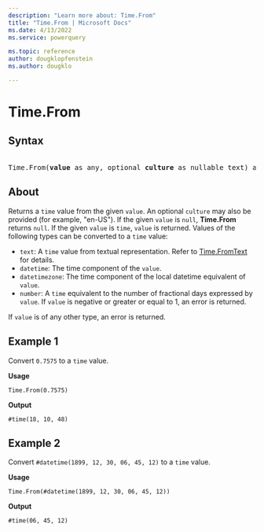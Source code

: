 ```yaml
---
description: "Learn more about: Time.From"
title: "Time.From | Microsoft Docs"
ms.date: 4/13/2022
ms.service: powerquery

ms.topic: reference
author: dougklopfenstein
ms.author: dougklo

---
```

# Time.From

## Syntax

<pre> 
Time.From(<b>value</b> as any, optional <b>culture</b> as nullable text) as nullable time
</pre>
  
## About

Returns a `time` value from the given `value`. An optional `culture` may also be provided (for example, "en-US"). If the given `value` is `null`, **Time.From** returns `null`. If the given `value` is `time`, `value` is returned. Values of the following types can be converted to a `time` value:

* `text`: A `time` value from textual representation. Refer to [Time.FromText](time-fromtext.md) for details.
* `datetime`: The time component of the `value`.
* `datetimezone`: The time component of the local datetime equivalent of `value`.
* `number`: A `time` equivalent to the number of fractional days expressed by `value`. If `value` is negative or greater or equal to 1, an error is returned.

If `value` is of any other type, an error is returned.

## Example 1

Convert `0.7575` to a `time` value.

**Usage**

```powerquery-m
Time.From(0.7575)
```

**Output**

`#time(18, 10, 48)`

## Example 2

Convert `#datetime(1899, 12, 30, 06, 45, 12)` to a `time` value.

**Usage**

```powerquery-m
Time.From(#datetime(1899, 12, 30, 06, 45, 12))
```

**Output**

`#time(06, 45, 12)`
